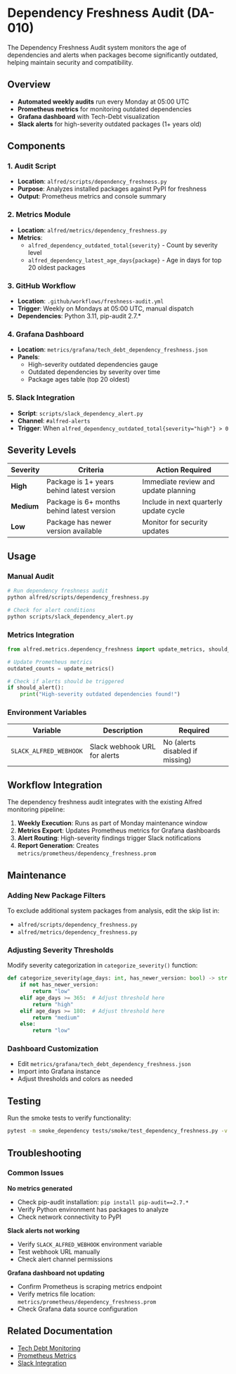 # Dependency Freshness Audit (DA-010)

The Dependency Freshness Audit system monitors the age of dependencies and alerts when packages become significantly outdated, helping maintain security and compatibility.

## Overview

- **Automated weekly audits** run every Monday at 05:00 UTC
- **Prometheus metrics** for monitoring outdated dependencies
- **Grafana dashboard** with Tech-Debt visualization
- **Slack alerts** for high-severity outdated packages (1+ years old)

## Components

### 1. Audit Script
- **Location**: `alfred/scripts/dependency_freshness.py`
- **Purpose**: Analyzes installed packages against PyPI for freshness
- **Output**: Prometheus metrics and console summary

### 2. Metrics Module
- **Location**: `alfred/metrics/dependency_freshness.py`
- **Metrics**:
  - `alfred_dependency_outdated_total{severity}` - Count by severity level
  - `alfred_dependency_latest_age_days{package}` - Age in days for top 20 oldest packages

### 3. GitHub Workflow
- **Location**: `.github/workflows/freshness-audit.yml`
- **Trigger**: Weekly on Mondays at 05:00 UTC, manual dispatch
- **Dependencies**: Python 3.11, pip-audit 2.7.*

### 4. Grafana Dashboard
- **Location**: `metrics/grafana/tech_debt_dependency_freshness.json`
- **Panels**:
  - High-severity outdated dependencies gauge
  - Outdated dependencies by severity over time
  - Package ages table (top 20 oldest)

### 5. Slack Integration
- **Script**: `scripts/slack_dependency_alert.py`
- **Channel**: `#alfred-alerts`
- **Trigger**: When `alfred_dependency_outdated_total{severity="high"} > 0`

## Severity Levels

| Severity | Criteria | Action Required |
|----------|----------|-----------------|
| **High** | Package is 1+ years behind latest version | Immediate review and update planning |
| **Medium** | Package is 6+ months behind latest version | Include in next quarterly update cycle |
| **Low** | Package has newer version available | Monitor for security updates |

## Usage

### Manual Audit
```bash
# Run dependency freshness audit
python alfred/scripts/dependency_freshness.py

# Check for alert conditions
python scripts/slack_dependency_alert.py
```

### Metrics Integration
```python
from alfred.metrics.dependency_freshness import update_metrics, should_alert

# Update Prometheus metrics
outdated_counts = update_metrics()

# Check if alerts should be triggered
if should_alert():
    print("High-severity outdated dependencies found!")
```

### Environment Variables

| Variable | Description | Required |
|----------|-------------|----------|
| `SLACK_ALFRED_WEBHOOK` | Slack webhook URL for alerts | No (alerts disabled if missing) |

## Workflow Integration

The dependency freshness audit integrates with the existing Alfred monitoring pipeline:

1. **Weekly Execution**: Runs as part of Monday maintenance window
2. **Metrics Export**: Updates Prometheus metrics for Grafana dashboards
3. **Alert Routing**: High-severity findings trigger Slack notifications
4. **Report Generation**: Creates `metrics/prometheus/dependency_freshness.prom`

## Maintenance

### Adding New Package Filters
To exclude additional system packages from analysis, edit the skip list in:
- `alfred/scripts/dependency_freshness.py`
- `alfred/metrics/dependency_freshness.py`

### Adjusting Severity Thresholds
Modify severity categorization in `categorize_severity()` function:
```python
def categorize_severity(age_days: int, has_newer_version: bool) -> str:
    if not has_newer_version:
        return "low"
    elif age_days >= 365:  # Adjust threshold here
        return "high"
    elif age_days >= 180:  # Adjust threshold here
        return "medium"
    else:
        return "low"
```

### Dashboard Customization
- Edit `metrics/grafana/tech_debt_dependency_freshness.json`
- Import into Grafana instance
- Adjust thresholds and colors as needed

## Testing

Run the smoke tests to verify functionality:
```bash
pytest -m smoke_dependency tests/smoke/test_dependency_freshness.py -v
```

## Troubleshooting

### Common Issues

**No metrics generated**
- Check pip-audit installation: `pip install pip-audit==2.7.*`
- Verify Python environment has packages to analyze
- Check network connectivity to PyPI

**Slack alerts not working**
- Verify `SLACK_ALFRED_WEBHOOK` environment variable
- Test webhook URL manually
- Check alert channel permissions

**Grafana dashboard not updating**
- Confirm Prometheus is scraping metrics endpoint
- Verify metrics file location: `metrics/prometheus/dependency_freshness.prom`
- Check Grafana data source configuration

## Related Documentation

- [Tech Debt Monitoring](../monitoring/tech-debt.md)
- [Prometheus Metrics](../monitoring/prometheus.md)
- [Slack Integration](../slack/alerts.md)

